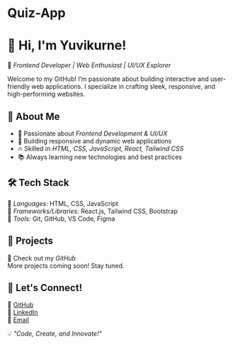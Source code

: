 # Quiz-App

# 👋 Hi, I'm Yuvikurne!  

🚀 *Frontend Developer | Web Enthusiast | UI/UX Explorer*  

Welcome to my GitHub! I’m passionate about building interactive and user-friendly web applications. I specialize in crafting sleek, responsive, and high-performing websites.  

## 🌟 About Me  
- 🎨 Passionate about *Frontend Development & UI/UX*  
- 💼 Building responsive and dynamic web applications  
- 🔥 Skilled in *HTML, CSS, JavaScript, React, Tailwind CSS*  
- 📚 Always learning new technologies and best practices  

## 🛠 Tech Stack  
🔹 *Languages:* HTML, CSS, JavaScript  
🔹 *Frameworks/Libraries:* React.js, Tailwind CSS, Bootstrap  
🔹 *Tools:* Git, GitHub, VS Code, Figma  

## 📌 Projects  
🚀 Check out my *GitHub*  
More projects coming soon! Stay tuned.  

## 👯 Let's Connect!  
🔗 [GitHub](https://github.com/yuvikurne)  
🔗 [LinkedIn](https://www.linkedin.com/in/yuvrajkurne0223/)  
🔗 [Email](mailto:yuvrajkurne2311@gmail.com)  

💡 *"Code, Create, and Innovate!"* 